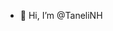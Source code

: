- 👋 Hi, I’m @TaneliNH

<!---
TaneliNH/TaneliNH is a ✨ special ✨ repository because its `README.md` (this file) appears on your GitHub profile.
You can click the Preview link to take a look at your changes.
--->
